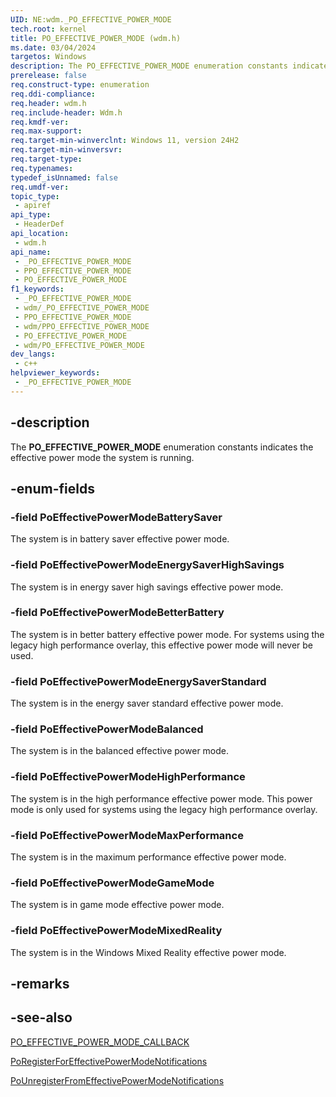 ```yaml
---
UID: NE:wdm._PO_EFFECTIVE_POWER_MODE
tech.root: kernel
title: PO_EFFECTIVE_POWER_MODE (wdm.h)
ms.date: 03/04/2024
targetos: Windows
description: The PO_EFFECTIVE_POWER_MODE enumeration constants indicates the effective power mode the system is running.
prerelease: false
req.construct-type: enumeration
req.ddi-compliance: 
req.header: wdm.h
req.include-header: Wdm.h
req.kmdf-ver: 
req.max-support: 
req.target-min-winverclnt: Windows 11, version 24H2
req.target-min-winversvr: 
req.target-type: 
req.typenames: 
typedef_isUnnamed: false
req.umdf-ver: 
topic_type:
 - apiref
api_type:
 - HeaderDef
api_location:
 - wdm.h
api_name:
 - _PO_EFFECTIVE_POWER_MODE
 - PPO_EFFECTIVE_POWER_MODE
 - PO_EFFECTIVE_POWER_MODE
f1_keywords:
 - _PO_EFFECTIVE_POWER_MODE
 - wdm/_PO_EFFECTIVE_POWER_MODE
 - PPO_EFFECTIVE_POWER_MODE
 - wdm/PPO_EFFECTIVE_POWER_MODE
 - PO_EFFECTIVE_POWER_MODE
 - wdm/PO_EFFECTIVE_POWER_MODE
dev_langs:
 - c++
helpviewer_keywords:
 - _PO_EFFECTIVE_POWER_MODE
---
```


## -description

The **PO_EFFECTIVE_POWER_MODE** enumeration constants indicates the effective power mode the system is running.

## -enum-fields

### -field PoEffectivePowerModeBatterySaver

The system is in battery saver effective power mode.

### -field PoEffectivePowerModeEnergySaverHighSavings

The system is in energy saver high savings effective power mode.

### -field PoEffectivePowerModeBetterBattery

The system is in better battery effective power mode. For systems using the legacy high performance overlay, this effective power mode will never be used.

### -field PoEffectivePowerModeEnergySaverStandard

The system is in the energy saver standard effective power mode.

### -field PoEffectivePowerModeBalanced

The system is in the balanced effective power mode.

### -field PoEffectivePowerModeHighPerformance

The system is in the high performance effective power mode. This power mode is only used for systems using the legacy high performance overlay.

### -field PoEffectivePowerModeMaxPerformance

The system is in the maximum performance effective power mode.

### -field PoEffectivePowerModeGameMode

The system is in game mode effective power mode.

### -field PoEffectivePowerModeMixedReality

The system is in the Windows Mixed Reality effective power mode.

## -remarks

## -see-also

[PO_EFFECTIVE_POWER_MODE_CALLBACK](nc-wdm-po_effective_power_mode_callback.md)

[PoRegisterForEffectivePowerModeNotifications](nf-wdm-poregisterforeffectivepowermodenotifications.md)

[PoUnregisterFromEffectivePowerModeNotifications](nf-wdm-pounregisterfromeffectivepowermodenotifications.md)

